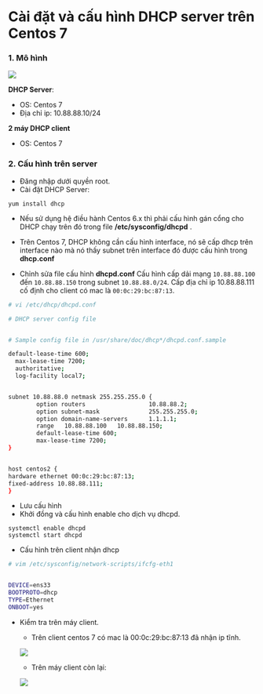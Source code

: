 # Cài đặt và cấu hình DHCP server trên Centos 7

### 1. Mô hình 

![](https://i.imgur.com/uXjWko9.png)

**DHCP Server**:
- OS: Centos 7
- Địa chỉ ip: 10.88.88.10/24

**2 máy DHCP client**
- OS: Centos 7

### 2. Cấu hình trên server 
- Đăng nhập dưới quyền root.
- Cài đặt DHCP Server:
```
yum install dhcp 
```
- Nếu sử dụng hệ điều hành Centos 6.x thì phải cấu hình gán cổng cho DHCP chạy trên đó trong file **/etc/sysconfig/dhcpd** .
- Trên Centos 7, DHCP không cần cấu hình interface, nó sẽ cấp dhcp trên interface nào mà nó thấy subnet trên interface đó được cấu hình trong **dhcp.conf**

- Chỉnh sửa file cấu hình **dhcpd.conf** Cấu hình cấp dải mạng `10.88.88.100` đến `10.88.88.150` trong subnet `10.88.88.0/24`. Cấp địa chỉ ip 10.88.88.111 cố định cho client có mac là `00:0c:29:bc:87:13`. 
```sh
# vi /etc/dhcp/dhcpd.conf

# DHCP server config file


# Sample config file in /usr/share/doc/dhcp*/dhcpd.conf.sample

default-lease-time 600;
  max-lease-time 7200;
  authoritative;
  log-facility local7;


subnet 10.88.88.0 netmask 255.255.255.0 {
        option routers                  10.88.88.2;
        option subnet-mask              255.255.255.0;
        option domain-name-servers      1.1.1.1;
        range   10.88.88.100   10.88.88.150;
        default-lease-time 600;
        max-lease-time 7200;
}


host centos2 {
hardware ethernet 00:0c:29:bc:87:13;
fixed-address 10.88.88.111;
}
```
- Lưu cấu hình 
- Khởi đồng và cấu hình enable cho dịch vụ dhcpd.

```
systemctl enable dhcpd
systemctl start dhcpd
```


- Cấu hình trên client nhận dhcp
```sh 
# vim /etc/sysconfig/network-scripts/ifcfg-eth1


DEVICE=ens33
BOOTPROTO=dhcp
TYPE=Ethernet
ONBOOT=yes
```

- Kiểm tra trên máy client.
    - Trên client centos 7 có mac là
    00:0c:29:bc:87:13 đã nhận ip tĩnh.

    ![](http://i.imgur.com/GyRaePB.png)

    - Trên máy client còn lại:

    ![](http://i.imgur.com/JqGq3SO.png)